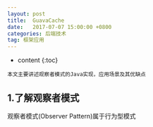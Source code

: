 ```yaml
---
layout: post
title:  GuavaCache
date:   2017-07-07 15:00:00 +0800
categories: 后端技术
tag: 框架应用
---
```


* content
{:toc}



`本文主要讲述观察者模式的Java实现，应用场景及其优缺点`

## 1.了解观察者模式

观察者模式(Observer Pattern)属于行为型模式